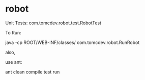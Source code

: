 robot
=====
Unit Tests:
com.tomcdev.robot.test.RobotTest

To Run:

java -cp ROOT/WEB-INF/classes/ com.tomcdev.robot.RunRobot

also,

use ant:

ant clean compile test run
